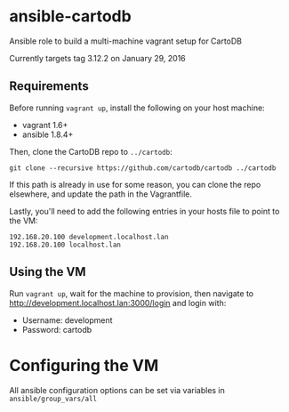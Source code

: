 # ansible-cartodb
Ansible role to build a multi-machine vagrant setup for CartoDB

Currently targets tag 3.12.2 on January 29, 2016

## Requirements

Before running `vagrant up`, install the following on your host machine:
  - vagrant 1.6+
  - ansible 1.8.4+

Then, clone the CartoDB repo to `../cartodb`:
```
git clone --recursive https://github.com/cartodb/cartodb ../cartodb
```
If this path is already in use for some reason, you can clone the repo elsewhere,
and update the path in the Vagrantfile.

Lastly, you'll need to add the following entries in your hosts file to point to the VM:
```
192.168.20.100 development.localhost.lan
192.168.20.100 localhost.lan
```

## Using the VM

Run `vagrant up`, wait for the machine to provision, then navigate to http://development.localhost.lan:3000/login
and login with:
 - Username: development
 - Password: cartodb


# Configuring the VM

All ansible configuration options can be set via variables in `ansible/group_vars/all`
